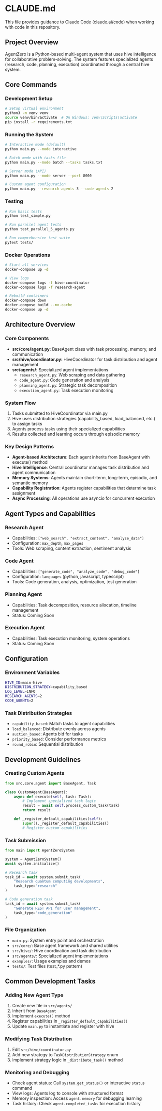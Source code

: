 # CLAUDE.md

This file provides guidance to Claude Code (claude.ai/code) when working with code in this repository.

## Project Overview

AgentZero is a Python-based multi-agent system that uses hive intelligence for collaborative problem-solving. The system features specialized agents (research, code, planning, execution) coordinated through a central hive system.

## Core Commands

### Development Setup
```bash
# Setup virtual environment
python3 -m venv venv
source venv/bin/activate  # On Windows: venv\Scripts\activate
pip install -r requirements.txt
```

### Running the System
```bash
# Interactive mode (default)
python main.py --mode interactive

# Batch mode with tasks file
python main.py --mode batch --tasks tasks.txt

# Server mode (API)
python main.py --mode server --port 8000

# Custom agent configuration
python main.py --research-agents 3 --code-agents 2
```

### Testing
```bash
# Run basic tests
python test_simple.py

# Run parallel agent tests
python test_parallel_5_agents.py

# Run comprehensive test suite
pytest tests/
```

### Docker Operations
```bash
# Start all services
docker-compose up -d

# View logs
docker-compose logs -f hive-coordinator
docker-compose logs -f research-agent

# Rebuild containers
docker-compose down
docker-compose build --no-cache
docker-compose up -d
```

## Architecture Overview

### Core Components
- **src/core/agent.py**: BaseAgent class with task processing, memory, and communication
- **src/hive/coordinator.py**: HiveCoordinator for task distribution and agent management
- **src/agents/**: Specialized agent implementations
  - `research_agent.py`: Web scraping and data gathering
  - `code_agent.py`: Code generation and analysis
  - `planning_agent.py`: Strategic task decomposition
  - `execution_agent.py`: Task execution monitoring

### System Flow
1. Tasks submitted to HiveCoordinator via main.py
2. Hive uses distribution strategies (capability_based, load_balanced, etc.) to assign tasks
3. Agents process tasks using their specialized capabilities
4. Results collected and learning occurs through episodic memory

### Key Design Patterns
- **Agent-based Architecture**: Each agent inherits from BaseAgent with execute() method
- **Hive Intelligence**: Central coordinator manages task distribution and agent communication
- **Memory Systems**: Agents maintain short-term, long-term, episodic, and semantic memory
- **Capability Registration**: Agents register capabilities that determine task assignment
- **Async Processing**: All operations use asyncio for concurrent execution

## Agent Types and Capabilities

### Research Agent
- Capabilities: `["web_search", "extract_content", "analyze_data"]`
- Configuration: `max_depth`, `max_pages`
- Tools: Web scraping, content extraction, sentiment analysis

### Code Agent
- Capabilities: `["generate_code", "analyze_code", "debug_code"]`
- Configuration: `languages` (python, javascript, typescript)
- Tools: Code generation, analysis, optimization, test generation

### Planning Agent
- Capabilities: Task decomposition, resource allocation, timeline management
- Status: Coming Soon

### Execution Agent
- Capabilities: Task execution monitoring, system operations
- Status: Coming Soon

## Configuration

### Environment Variables
```bash
HIVE_ID=main-hive
DISTRIBUTION_STRATEGY=capability_based
LOG_LEVEL=INFO
RESEARCH_AGENTS=2
CODE_AGENTS=2
```

### Task Distribution Strategies
- `capability_based`: Match tasks to agent capabilities
- `load_balanced`: Distribute evenly across agents
- `auction_based`: Agents bid for tasks
- `priority_based`: Consider performance metrics
- `round_robin`: Sequential distribution

## Development Guidelines

### Creating Custom Agents
```python
from src.core.agent import BaseAgent, Task

class CustomAgent(BaseAgent):
    async def execute(self, task: Task):
        # Implement specialized task logic
        result = await self.process_custom_task(task)
        return result

    def _register_default_capabilities(self):
        super()._register_default_capabilities()
        # Register custom capabilities
```

### Task Submission
```python
from main import AgentZeroSystem

system = AgentZeroSystem()
await system.initialize()

# Research task
task_id = await system.submit_task(
    "Research quantum computing developments",
    task_type="research"
)

# Code generation task
task_id = await system.submit_task(
    "Generate REST API for user management",
    task_type="code_generation"
)
```

### File Organization
- `main.py`: System entry point and orchestration
- `src/core/`: Base agent framework and shared utilities
- `src/hive/`: Hive coordination and task distribution
- `src/agents/`: Specialized agent implementations
- `examples/`: Usage examples and demos
- `tests/`: Test files (test_*.py pattern)

## Common Development Tasks

### Adding New Agent Type
1. Create new file in `src/agents/`
2. Inherit from `BaseAgent`
3. Implement `execute()` method
4. Register capabilities in `_register_default_capabilities()`
5. Update `main.py` to instantiate and register with hive

### Modifying Task Distribution
1. Edit `src/hive/coordinator.py`
2. Add new strategy to `TaskDistributionStrategy` enum
3. Implement strategy logic in `_distribute_task()` method

### Monitoring and Debugging
- Check agent status: Call `system.get_status()` or interactive `status` command
- View logs: Agents log to console with structured format
- Memory inspection: Access `agent.memory` for debugging learning
- Task history: Check `agent.completed_tasks` for execution history
